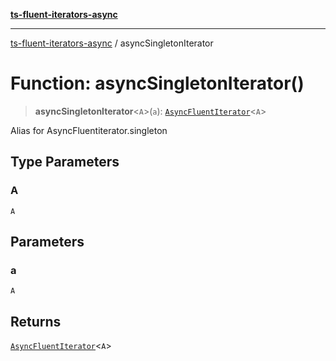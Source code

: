 [**ts-fluent-iterators-async**](../README.md)

---

[ts-fluent-iterators-async](../README.md) / asyncSingletonIterator

# Function: asyncSingletonIterator()

> **asyncSingletonIterator**\<`A`\>(`a`): [`AsyncFluentIterator`](../classes/AsyncFluentIterator.md)\<`A`\>

Alias for AsyncFluentiterator.singleton

## Type Parameters

### A

`A`

## Parameters

### a

`A`

## Returns

[`AsyncFluentIterator`](../classes/AsyncFluentIterator.md)\<`A`\>
